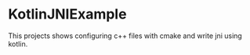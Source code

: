 # KotlinJNIExample
This projects shows configuring c++ files with cmake and write jni using kotlin.

